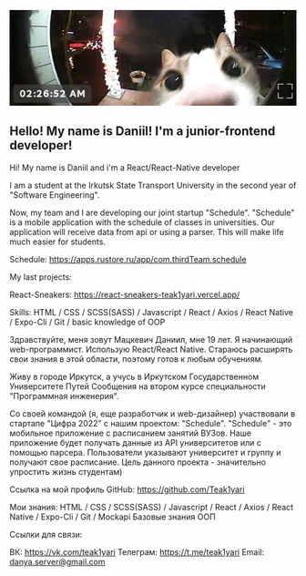 ![Header](https://github.com/Teak1yari/teak1yari/blob/main/assets/c05123395c7dbaa769155c32679cea4c.jpg)

## Hello! My name is Daniil! I'm a junior-frontend developer!

Hi! My name is Daniil and i'm a React/React-Native developer

I am a student at the Irkutsk State Transport University in the second year of "Software Engineering".

Now, my team and I are developing our joint startup "Schedule". "Schedule" is a mobile application with the schedule of classes in universities. Our application will receive data from api or using a parser. This will make life much easier for students.

Schedule: https://apps.rustore.ru/app/com.thirdTeam.schedule

My last projects:

React-Sneakers: https://react-sneakers-teak1yari.vercel.app/

Skills: HTML / CSS / SCSS(SASS) / Javascript / React / Axios / React Native / Expo-Cli / Git / basic knowledge of OOP

Здравствуйте, меня зовут Мацкевич Даниил, мне 19 лет. Я начинающий web-программист. Использую React/React Native. Стараюсь расширять свои знания в этой области, поэтому готов к любым обучениям.

Живу в городе Иркутск, а учусь в Иркутском Государственном Университете Путей Сообщения на втором курсе специальности "Программная инженерия".

Со своей командой (я, еще разработчик и web-дизайнер) участвовали в стартапе "Цифра 2022" с нашим проектом: "Schedule". "Schedule" - это мобильное приложение с расписанием занятий ВУЗов. Наше приложение будет получать данные из API университетов или с помощью парсера. Пользователи указывают университет и группу и получают свое расписание. Цель данного проекта - значительно упростить жизнь студентам)

Ссылка на мой профиль GitHub: https://github.com/Teak1yari

Мои знания: HTML / CSS / SCSS(SASS) / Javascript / React / Axios / React Native / Expo-Cli / Git / Mockapi Базовые знания ООП

Ссылки для связи:

ВК: https://vk.com/teak1yari
Телеграм: https://t.me/teak1yari
Email: danya.server@gmail.com
